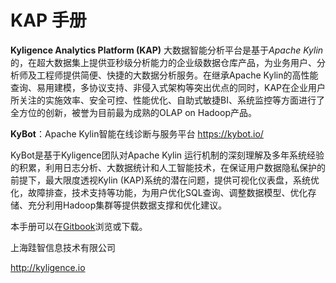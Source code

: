 # KAP 手册

**Kyligence Analytics Platform (KAP)** 大数据智能分析平台是基于*Apache Kylin*的，在超大数据集上提供亚秒级分析能力的企业级数据仓库产品，为业务用户、分析师及工程师提供简便、快捷的大数据分析服务。在继承Apache Kylin的高性能查询、易用建模，多协议支持、非侵入式架构等突出优点的同时，KAP在企业用户所关注的实施效率、安全可控、性能优化、自助式敏捷BI、系统监控等方面进行了全方位的创新，被誉为目前最为成熟的OLAP on Hadoop产品。



**KyBot**：Apache Kylin智能在线诊断与服务平台  https://kybot.io/

KyBot是基于Kyligence团队对Apache Kylin 运行机制的深刻理解及多年系统经验的积累，利用日志分析、大数据统计和人工智能技术，在保证用户数据隐私保护的前提下，最大限度透视Kylin (KAP)系统的潜在问题，提供可视化仪表盘，系统优化，故障排查，技术支持等功能，为用户优化SQL查询、调整数据模型、优化存储、充分利用Hadoop集群等提供数据支撑和优化建议。



本手册可以在[Gitbook](https://www.gitbook.com/book/kyligence/kap-manual)浏览或下载。

上海跬智信息技术有限公司

http://kyligence.io
